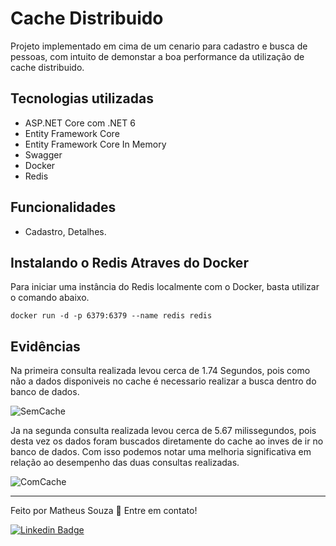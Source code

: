 # Cache Distribuido
Projeto implementado em cima de um cenario para cadastro e busca de pessoas, com intuito de demonstar a boa performance da utilização de cache distribuido.

## Tecnologias utilizadas
- ASP.NET Core com .NET 6
- Entity Framework Core
- Entity Framework Core In Memory
- Swagger
- Docker
- Redis

## Funcionalidades
- Cadastro,  Detalhes.

## Instalando o Redis Atraves do Docker

Para  iniciar uma instância do Redis localmente com o Docker, basta utilizar o comando abaixo.

```docker run -d -p 6379:6379 --name redis redis```

## Evidências
Na primeira consulta realizada levou cerca de  1.74 Segundos, pois como não a dados disponiveis no cache é necessario realizar a busca dentro do banco de dados.

![SemCache](https://user-images.githubusercontent.com/54037557/196296650-bed96c18-1b0f-4a9c-8b7d-adb082be9cec.jpg)

Ja na segunda consulta realizada levou cerca de  5.67 milissegundos, pois desta vez os dados foram buscados diretamente do cache ao inves de ir no banco de dados.
Com isso podemos notar uma melhoria significativa em relação ao desempenho das duas consultas realizadas.

![ComCache](https://user-images.githubusercontent.com/54037557/196296871-5458f9c4-c2b8-4edc-b4df-00e81cf461eb.jpg)


 ---
 
 Feito por Matheus Souza 
 👋 Entre em contato! 

[![Linkedin Badge](https://img.shields.io/badge/Matheus%20Souza%20-blue?Style=flat&logo=linkedin&labelColor=blue=https://www.linkedin.com/in/matheus-souza-silva/)](https://www.linkedin.com/in/matheus-souza-silva/)
